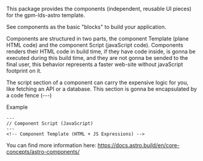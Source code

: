 This package provides the components (independent, reusable UI pieces) for the gpm-lds-astro template.

See components as the basic "blocks" to build your application. 

Components are structured in two parts, the component Template (plane HTML code) and the component Script (javaScript code).
Components renders their HTML code in build time, if they have code inside, is gonna be executed during this build time, and they are not gonna be sended to the final user, this behavior represents a faster web-site without javaScript footprint on it. 

The script section of a component can carry the expensive logic for you, like fetching an API or a database. 
This section is gonna be encapsulated by a code fence (---)

Example

```
---
// Component Script (JavaScript)
---
<!-- Component Template (HTML + JS Expressions) -->
```

You can find more information here: https://docs.astro.build/en/core-concepts/astro-components/

